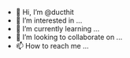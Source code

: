 - 👋 Hi, I’m @ducthit
- 👀 I’m interested in ...
- 🌱 I’m currently learning ...
- 💞️ I’m looking to collaborate on ...
- 📫 How to reach me ...

<!---
ducthit/ducthit is a ✨ special ✨ repository because its `README.md` (this file) appears on your GitHub profile.
You can click the Preview link to take a look at your changes.
--->
